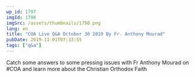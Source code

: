 ```yaml
---
wp_id: 1797
imgId: 1798
imgSrc: /assets/thumbnails/1798.png
lang: en
title: "COA Live Q&A October 30 2019 By Fr. Anthony Mourad"
pubDate: 2019-11-01T07:33:55
tags: ["q&a"]
---
```


<!-- page: 6 -->

<p>Catch some answers to some pressing issues with Fr Anthony Mourad on #COA and learn more about the Christian Orthodox Faith</p>
